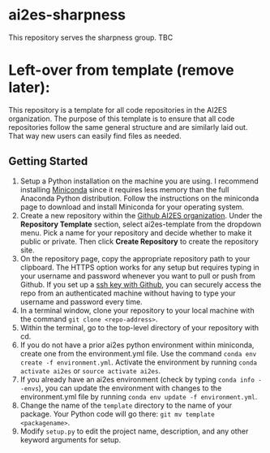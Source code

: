 # ai2es-sharpness
This repository serves the sharpness group.  TBC


# Left-over from template (remove later):
This repository is a template for all code repositories in the AI2ES 
organization. The purpose of this template is to ensure that all 
code repositories follow the same general structure and are similarly
laid out. That way new users can easily find files as needed.

## Getting Started
1. Setup a Python installation on the machine you are using. I
   recommend installing [Miniconda](https://docs.conda.io/en/latest/miniconda.html) since
   it requires less memory than the full Anaconda Python distribution. Follow
   the instructions on the miniconda page to download and install Miniconda
   for your operating system.
2. Create a new repository within the [Github AI2ES organization](https://github.com/organizations/ai2es/repositories/new).
   Under the **Repository Template** section, select ai2es-template from the dropdown menu. Pick a name for
   your repository and decide whether to make it public or private. Then click
   **Create Repository** to create the repository site.
3. On the repository page, copy the appropriate repository path to your clipboard. The HTTPS option
   works for any setup but requires typing in your username and password whenever you want to pull or push from Github.
   If you set up a [ssh key with Github](https://docs.github.com/en/github/authenticating-to-github/connecting-to-github-with-ssh),
   you can securely access the repo from an authenticated machine without having to type
   your username and password every time.
4. In a terminal window, clone your repository to your local machine with the command
`git clone <repo-address>`.
5. Within the terminal, go to the top-level directory of your repository with cd.
6. If you do not have a prior ai2es python environment within miniconda, create one from the environment.yml file.
   Use the command `conda env create -f environment.yml`. Activate the environment by running `conda activate ai2es` or 
   `source activate ai2es`.
7. If you already have an ai2es environment (check by typing `conda info --envs`), you can update
   the environment with changes to the environment.yml file by running `conda env update -f environment.yml`.
8. Change the name of the `template` directory to the name of your package. Your Python
   code will go there: `git mv template <packagename>`.
9. Modify `setup.py` to edit the project name, description, and any other keyword arguments for setup. 
   
